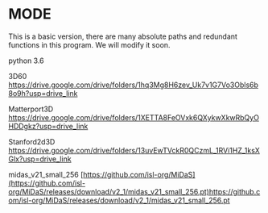 # MODE
This is a basic version, there are many absolute paths and redundant functions in this program.
We will modify it soon.

python 3.6

3D60 https://drive.google.com/drive/folders/1hq3Mg8H6zev_Uk7v1G7Vo3Obls6b8o9h?usp=drive_link

Matterport3D https://drive.google.com/drive/folders/1XETTA8FeOVxk6QXykwXkwRbQyOHDDgkz?usp=drive_link

Stanford2d3D https://drive.google.com/drive/folders/13uvEwTVckR0QCzmL_1RVi1HZ_1ksXGlx?usp=drive_link

midas_v21_small_256 [https://github.com/isl-org/MiDaS](https://github.com/isl-org/MiDaS/releases/download/v2_1/midas_v21_small_256.pt)https://github.com/isl-org/MiDaS/releases/download/v2_1/midas_v21_small_256.pt
